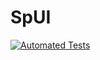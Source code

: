 # SpUI

[![Automated Tests](https://github.com/Tylerjames1504/SpUI/actions/workflows/maven.yml/badge.svg?branch=dev)](https://github.com/Tylerjames1504/SpUI/actions/workflows/maven.yml)
